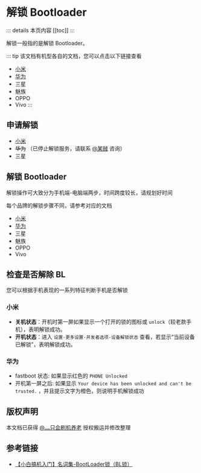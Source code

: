 # 解锁 Bootloader

::: details 本页内容
[[toc]]
:::

解锁一般指的是解锁 Bootloader。

::: tip
该文档有机型各自的文档，您可以点击以下链接查看

* [小米](xiaomi.md)
* [华为](huawei.md)
* 三星
* 魅族
* OPPO
* Vivo
:::

## 申请解锁

* [小米](https://www.miui.com/unlock/index.html)
* ~~华为~~ （已停止解锁服务，请联系 [@某贼](http://www.coolapk.com/u/3463951) 咨询）
* 三星

## 解锁 Bootloader

解锁操作可大致分为手机端-电脑端两步，时间跨度较长，请规划好时间

每个品牌的解锁步骤不同，请参考对应的文档

* [小米](xiaomi.md)
* [华为](huawei.md)
* 三星
* 魅族
* OPPO
* Vivo

## 检查是否解除 BL

您可以根据手机表现的一系列特征判断手机是否解锁

### 小米

* __关机状态__：开机时第一屏如果显示一个打开的锁的图标或 `unlock`（较老款手机），表明解锁成功。
* __开机状态__：进入 `设置-更多设置-开发者选项-设备解锁状态` 查看，若显示“当前设备已解锁”，表明解锁成功。

### 华为

* fastboot 状态: 如果显示红色的 `PHONE Unlocked`
* 开机第一屏之后: 如果显示 `Your device has been unlocked and can't be trusted.` ，并且提示文字为橙色，则说明手机解锁成功

## 版权声明

本文档已获得 [@灬只会刷机养老](http://www.coolapk.com/u/11090720) 授权搬运并修改整理

## 参考链接

* [【小白搞机入门】名词集-BootLoader锁（BL锁）](https://www.coolapk.com/feed/42674591?shareKey=YzQ2MThhNmI5MmNiNjNkNTcwOGM~)
